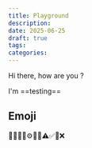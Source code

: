 ```yaml
---
title: Playground
description: 
date: 2025-06-25
draft: true
tags: 
categories:
---
```


Hi there, how are you ?

I'm ==testing==

## Emoji

🚀💡🔧🔁⚙️📝📌⚠️✅🍒❌
